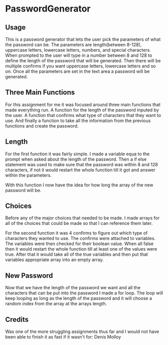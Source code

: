 # PasswordGenerator

## Usage
This is a password generator that lets the user pick the parameters of what the password can be. The parameters are length(between 8-128), uppercase letters, lowercase letters, numbers, and special characters. When prompted to the user will type in a number between 8 and 128 to define the length of the password that will be generated. Then there will be multiple confirms if you want uppercase letters, lowercase letters and so on. Once all the parameters are set in the text area a password will be generated.


## Three Main Functions
For this assignment for me it was focused around three main functions that made everything run. A function for the length of the password inputed by the user. A function that confirms what type of characters that they want to use. And finally a function to take all the information from the previous functions and create the password.

## Length
For the first function it was fairly simple. I made a variable equa to the prompt when asked about the length of the password. Then a if else statement was used to make sure that the password was within 8 and 128 characters, if not it would restart the whole function till it got and answer within the parameters.

With this function I now have the idea for how long the array of the new password will be.

## Choices
Before any of the major choices that needed to be made. I made arrays for all of the choices that could be made so that I can reference them later.

For the second function it was 4 confirms to figure out which type of characters they wanted to use. The confirms were attached to variables. The variables were then checked for their boolean value. When all false then it would restart the whole function till at least one of the values were true. After that it would take all of the true variables and then put that variables appropriate array into an empty array.

## New Password
Now that we have the length of the password we want and all the characters that can be put into the password I made a for loop. The loop will keep looping as long as the length of the password and it will choose a random index from the array at the arrays length.

## Credits
Was one of the more struggling assignments thus far and I would not have been able to finish it as fast if it wasn't for:
Denis Molloy
